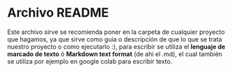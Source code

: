 # Archivo README

Este archivo sirve se recomienda poner en la carpeta de cualquier proyecto que hagamos, ya que sirve como guia o descripción de que lo que se trata nuestro proyecto
o como ejecutarlo :), para escribir se utiliza el **lenguaje de marcado de texto** ó **Markdown text format** (de ahi el .md), el cual también se utiliza por ejemplo
en google colab para escribir texto.
